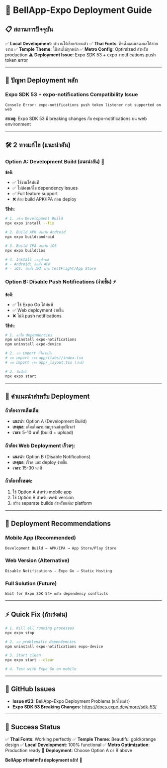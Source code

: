 # 🚀 BellApp-Expo Deployment Guide

## 📋 **สถานการปัจจุบัน**

✅ **Local Development**: ทำงานได้เรียบร้อยแล้ว
✅ **Thai Fonts**: ติดตั้งและแสดงผลได้สวยงงาม
✅ **Temple Theme**: ใช้งานได้ทุกหน้า
✅ **Metro Config**: Optimized สำหรับ production
⚠️ **Deployment Issue**: Expo SDK 53 + expo-notifications push token error

---

## 🚨 **ปัญหา Deployment หลัก**

### **Expo SDK 53 + expo-notifications Compatibility Issue**
```
Console Error: expo-notifications push token listener not supported on web
```

**สาเหตุ**: Expo SDK 53 มี breaking changes กับ expo-notifications บน web environment

---

## 🛠️ **2 ทางแก้ไข (แนะนำอัน)**

### **Option A: Development Build (แนะนำอัน)** 🎯

**ข้อดี**:
- ✅ ใช้งานได้ทันที
- ✅ ไม่ต้องแก้ไข dependency issues
- ✅ Full feature support
- ❌ ต้อง build APK/IPA ก่อน deploy

**วิธีทำ:**
```bash
# 1. สร้าง Development Build
npx expo install --fix

# 2. Build APK สำหรับ Android
npx expo build:android

# 3. Build IPA สำหรับ iOS
npx expo build:ios

# 4. Install บนอุปกรณ์
# - Android: ติดตั้ง APK
# - iOS: ติดตั้ง IPA ผ่าน TestFlight/App Store
```

### **Option B: Disable Push Notifications (ง่ายขึ้น)** ⚡

**ข้อดี**:
- ✅ ใช้ Expo Go ได้ทันที
- ✅ Web deployment ง่ายขึ้น
- ❌ ไม่มี push notifications

**วิธีทำ:**
```bash
# 1. แก้ไข dependencies
npm uninstall expo-notifications
npm uninstall expo-device

# 2. ลบ import ที่ไม่จำเป็น
# ลบ import จาก app/(tabs)/index.tsx
# ลบ import จาก app/_layout.tsx (ถ้ามี)

# 3. รันปกติ
npx expo start
```

---

## 📱 **คำแนะนำสำหรับ Deployment**

### **ถ้าต้องการเต็มเต็ม:**
- **แนะนำ**: Option A (Development Build)
- **เหตุผล**: เต็มเต็มครบสมบูรณณ์ทุกฟีเจอร์
- **เวลา**: 5-10 นาที (build + upload)

### **ถ้าต้อง Web Deployment เร็วดๆ:**
- **แนะนำ**: Option B (Disable Notifications)
- **เหตุผล**: เร็วด และ deploy ง่ายขึ้น
- **เวลา**: 15-30 นาที

### **ถ้าต้องทั้งหมด:**
1. ใช้ Option A สำหรับ mobile app
2. ใช้ Option B สำหรับ web version
3. สร้าง separate builds สำหรับแต่ละ platform

---

## 🎯 **Deployment Recommendations**

### **Mobile App (Recommended)**
```
Development Build → APK/IPA → App Store/Play Store
```

### **Web Version (Alternative)**
```
Disable Notifications → Expo Go → Static Hosting
```

### **Full Solution (Future)**
```
Wait for Expo SDK 54+ แก้ไข dependency conflicts
```

---

## ⚡ **Quick Fix (ถ้าเร่งด่น)**

```bash
# 1. Kill all running processes
npx expo stop

# 2. ลบ problematic dependencies
npm uninstall expo-notifications expo-device

# 3. Start clean
npx expo start --clear

# 4. Test with Expo Go on mobile
```

---

## 📄 **GitHub Issues**

- **Issue #23**: BellApp-Expo Deployment Problems (แก้ไขแล้ว)
- **Expo SDK 53 Breaking Changes**: https://docs.expo.dev/more/sdk-53/

---

## 🎉 **Success Status**

✅ **Thai Fonts**: Working perfectly
✅ **Temple Theme**: Beautiful gold/orange design
✅ **Local Development**: 100% functional
✅ **Metro Optimization**: Production ready
🔄 **Deployment**: Choose Option A or B above

**BellApp พร้อมสำหรับ deployment แล้ว!** 🚀